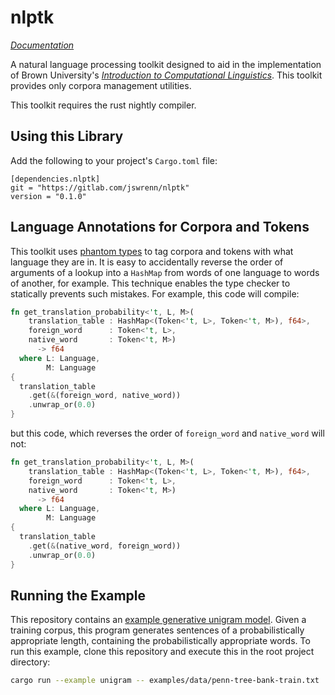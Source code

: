 # nlptk
[_Documentation_](https://jswrenn.gitlab.io/nlptk/nlptk/)   

A natural language processing toolkit designed to aid in the
implementation of Brown University's [_Introduction to Computational
Linguistics_](http://cs.brown.edu/courses/csci1460/). This toolkit
provides only corpora management utilities.

This toolkit requires the rust nightly compiler.

## Using this Library
Add the following to your project's `Cargo.toml` file:

```
[dependencies.nlptk]
git = "https://gitlab.com/jswrenn/nlptk"
version = "0.1.0"
```

## Language Annotations for Corpora and Tokens
This toolkit uses [phantom types][spooky] to tag corpora and tokens with
what language they are in. It is easy to accidentally reverse the order
of arguments of a lookup into a `HashMap` from words of one language to
words of another, for example. This technique enables the type checker
to statically prevents such mistakes. For example, this code will compile:

```rust
fn get_translation_probability<'t, L, M>(
    translation_table : HashMap<(Token<'t, L>, Token<'t, M>), f64>, 
    foreign_word      : Token<'t, L>,
    native_word       : Token<'t, M>)
      -> f64
  where L: Language,
        M: Language
{
  translation_table
    .get(&(foreign_word, native_word))
    .unwrap_or(0.0)
}
```
but this code, which reverses the order of `foreign_word` and 
`native_word` will not:

```rust
fn get_translation_probability<'t, L, M>(
    translation_table : HashMap<(Token<'t, L>, Token<'t, M>), f64>, 
    foreign_word      : Token<'t, L>,
    native_word       : Token<'t, M>)
      -> f64
  where L: Language,
        M: Language
{
  translation_table
    .get(&(native_word, foreign_word))
    .unwrap_or(0.0)
}
```

[spooky]: http://rustbyexample.com/generics/phantom.html

## Running the Example
This repository contains an [example generative unigram model][unigram].
Given a training corpus, this program generates sentences of a 
probabilistically appropriate length, containing the probabilistically 
appropriate words. To run this example, clone this repository and
execute this in the root project directory:

```bash
cargo run --example unigram -- examples/data/penn-tree-bank-train.txt | more
```

[unigram]: https://gitlab.com/jswrenn/nlptk/blob/master/examples/unigram.rs




